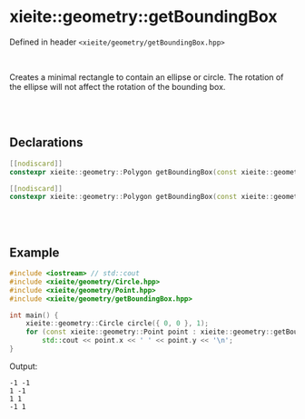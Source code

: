 # xieite::geometry::getBoundingBox
Defined in header `<xieite/geometry/getBoundingBox.hpp>`

<br/>

Creates a minimal rectangle to contain an ellipse or circle. The rotation of the ellipse will not affect the rotation of the bounding box.

<br/><br/>

## Declarations
```cpp
[[nodiscard]]
constexpr xieite::geometry::Polygon getBoundingBox(const xieite::geometry::Ellipse& ellipse) noexcept;
```
```cpp
[[nodiscard]]
constexpr xieite::geometry::Polygon getBoundingBox(const xieite::geometry::Circle& circle) noexcept;
```

<br/><br/>

## Example
```cpp
#include <iostream> // std::cout
#include <xieite/geometry/Circle.hpp>
#include <xieite/geometry/Point.hpp>
#include <xieite/geometry/getBoundingBox.hpp>

int main() {
	xieite::geometry::Circle circle({ 0, 0 }, 1);
	for (const xieite::geometry::Point point : xieite::geometry::getBoundingBox(circle).points)
		std::cout << point.x << ' ' << point.y << '\n';
}
```
Output:
```
-1 -1
1 -1
1 1
-1 1
```
